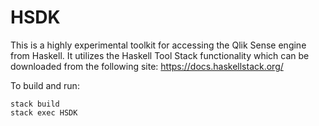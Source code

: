 # HSDK

This is a highly experimental toolkit for accessing the Qlik Sense engine
from Haskell. It utilizes the Haskell Tool Stack functionality which can be
downloaded from the following site: https://docs.haskellstack.org/

To build and run:

    stack build
    stack exec HSDK
